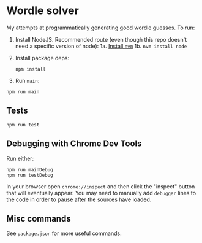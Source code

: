 # Wordle solver

My attempts at programmatically generating good wordle guesses. To run:

1. Install NodeJS. Recommended route (even though this repo doesn't
   need a specific version of node):
    1a. [Install `nvm`](https://github.com/nvm-sh/nvm)
    1b. `nvm install node`
2. Install package deps:

    ```
    npm install
    ```

3. Run `main`:

```
npm run main
```

## Tests

```
npm run test
```

## Debugging with Chrome Dev Tools

Run either:

```
npm run mainDebug
npm run testDebug
```

In your browser open `chrome://inspect` and then click the "inspect" button that
will eventually appear. You may need to manually add `debugger` lines to the code
in order to pause after the sources have loaded.

## Misc commands

See `package.json` for more useful commands.


